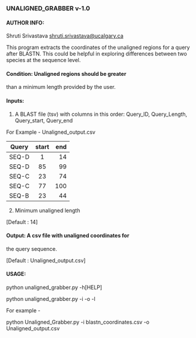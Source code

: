### UNALIGNED_GRABBER v-1.0

#### AUTHOR INFO: 
Shruti Srivastava
<shruti.srivastava@ucalgary.ca>

This program extracts the coordinates of the
unaligned regions for a query after BLASTN. 
This could be helpful in exploring differences
between two species at the sequence level.

#### Condition: Unaligned regions should be greater
than a minimum length provided by the user.

#### Inputs: 
1) A BLAST file (tsv) with columns in this order:
Query_ID, Query_Length, Query_start, Query_end

For Example - Unaligned_output.csv

|Query|start|end|
| ------------- |:-------------:| -----:|
|SEQ-D|1|14|
|SEQ-D|85|99|
|SEQ-C|23|74|
|SEQ-C|77|100|
|SEQ-B|23|44|


2) Minimum unaligned length

[Default : 14] 


#### Output: A csv file with unaligned coordinates for 
the query sequence.

[Default : Unaligned_output.csv]


#### USAGE:

python unaligned_grabber.py -h[HELP]

python unaligned_grabber.py -i <inputBLASTfile> -o <outputfile> -l <minLength>

For example - 

python Unaligned_Grabber.py -i blastn_coordinates.csv -o Unaligned_output.csv
